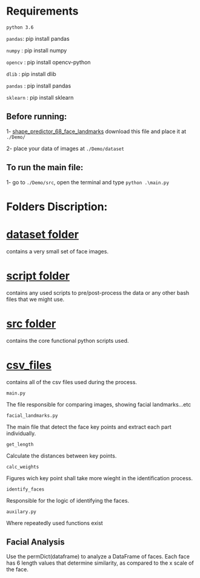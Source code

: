 # Requirements
`python 3.6`

`pandas`: pip install pandas

`numpy` : pip install numpy

`opencv` : pip install opencv-python

`dlib` : pip install dlib

`pandas` : pip install pandas

`sklearn` : pip install sklearn
 
## Before running:

1- [shape_predictor_68_face_landmarks](http://dlib.net/files/shape_predictor_68_face_landmarks.dat.bz2)
    download this file and place it at `./Demo/`

2- place your data of images at `./Demo/dataset`

## To run the main file:

1- go to `./Demo/src`, open the terminal and type `python .\main.py`


# Folders Discription:


# [dataset folder](https://github.com/Evraa/Facial-Verification-System-Python/tree/master/Demo/dataset)
contains a very small set of face images.

# [script folder](https://github.com/Evraa/Facial-Verification-System-Python/tree/master/Demo/sctipt)
contains any used scripts to pre/post-process the data
or any other bash files that we might use.

# [src folder](https://github.com/Evraa/Facial-Verification-System-Python/tree/master/Demo/src)
contains the core functional python scripts used.

# [csv_files](https://github.com/Evraa/Facial-Verification-System-Python/tree/master/Demo/csv_files)
contains all of the csv files used during the process.


`main.py`

The file responsible for comparing images, showing facial landmarks...etc

`facial_landmarks.py`

The main file that detect the face key points and extract each part individually.

`get_length`

Calculate the distances between key points.

`calc_weights`

Figures wich key point shall take more wieght in the identification process.

`identify_faces`

Responsible for the logic of identifying the faces.

`auxilary.py`

Where repeatedly used functions exist
 

## Facial Analysis
Use the permDict(dataframe) to analyze a DataFrame of faces. 
Each face has 6 length values that determine similarity,
as compared to the x scale of the face.